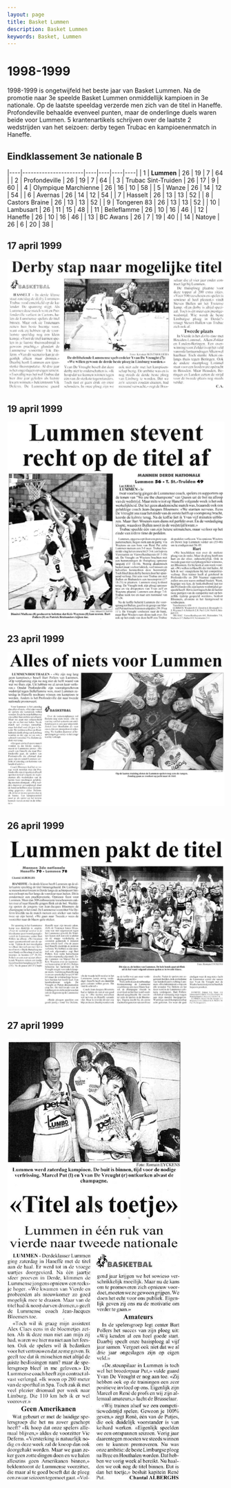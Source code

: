 ```yaml
---
layout: page
title: Basket Lummen
description: Basket Lummen
keywords: Basket, Lummen
---
```


# 1998-1999

1998-1999 is ongetwijfeld het beste jaar van Basket Lummen. Na de promotie naar 3e speelde Basket Lummen onmiddellijk kampioen in 3e nationale. Op de laatste speeldag verzerde men zich van de titel in Haneffe. Profondeville behaalde evenveel punten, maar de onderlinge duels waren beide voor Lummen. 5 krantenartikels schrijven over de laatste 2 wedstrijden van het seizoen: derby tegen Trubac en kampioenenmatch in Haneffe.

## Eindklassement 3e nationale B

|----|----------------------|----|----|----|----|
| 1  | **Lummen**           | 26 | 19 | 7  | 64 |
| 2  | Profondeville        | 26 | 19 | 7  | 64 |
| 3  | Trubac Sint-Truiden  | 26 | 17 | 9  | 60 |
| 4  | Olympique Marchienne | 26 | 16 | 10 | 58 |
| 5  | Wanze                | 26 | 14 | 12 | 54 |
| 6  | Avernas              | 26 | 14 | 12 | 54 |
| 7  | Hasselt              | 26 | 13 | 13 | 52 |
| 8  | Castors Braine       | 26 | 13 | 13 | 52 |
| 9  | Tongeren 83          | 26 | 13 | 13 | 52 |
| 10 | Lambusart            | 26 | 11 | 15 | 48 |
| 11 | Belleflamme          | 26 | 10 | 16 | 46 |
| 12 | Haneffe              | 26 | 10 | 16 | 46 |
| 13 | BC Awans             | 26 | 7  | 19 | 40 |
| 14 | Natoye               | 26 | 6  | 20 | 38 |

## 17 april 1999

![19990417](/club/geschiedenis/1998-1999/19990417.gif)

## 19 april 1999

![19990419](/club/geschiedenis/1998-1999/19990419.gif)

## 23 april 1999

![19990423](/club/geschiedenis/1998-1999/19990423.gif)

## 26 april 1999

![19990426](/club/geschiedenis/1998-1999/19990426.gif)

## 27 april 1999

![19990427](/club/geschiedenis/1998-1999/19990427.gif)